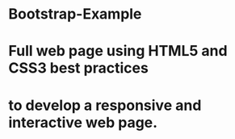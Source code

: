 # Bootstrap-Example
# Full web page using HTML5 and CSS3 best practices 
# to develop a responsive and interactive web page.
